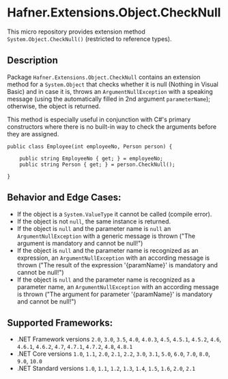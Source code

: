 # Hafner.Extensions.Object.CheckNull

This micro repository provides extension method `System.Object.CheckNull()` (restricted to reference types).

## Description

Package `Hafner.Extensions.Object.CheckNull` contains an extension method for a `System.Object` that checks whether it is null (Nothing in Visual Basic)
and in case it is, throws an `ArgumentNullException` with a speaking message (using the automatically filled in 2nd argument `parameterName`); 
otherwise, the object is returned.

This method is especially useful in conjunction with C#'s primary constructors where there is no built-in way to check the arguments before they are assigned.

```
public class Employee(int employeeNo, Person person) {

    public string EmployeeNo { get; } = employeeNo;
    public string Person { get; } = person.CheckNull();

}
```

## Behavior and Edge Cases:

 - If the object is a `System.ValueType` it cannot be called (compile error).
 - If the object is not `null`, the same instance is returned.
 - If the object is `null` and the parameter name is `null` an `ArgumentNullException` with a generic message is thrown ("The argument is mandatory and cannot be null!")
 - If the object is `null` and the parameter name is recognized as an expression, an `ArgumentNullException` with an according message is thrown ("The result of the expression '\{paramName}' is mandatory and cannot be null!")
 - If the object is `null` and the parameter name is recognized as a parameter name, an `ArgumentNullException` with an according message is thrown ("The argument for parameter '\{paramName}' is mandatory and cannot be null!")

## Supported Frameworks:

 - .NET Framework versions `2.0`, `3.0`, `3.5`, `4.0`, `4.0.3`, `4.5`, `4.5.1`, `4.5.2`, `4.6`, `4.6.1`, `4.6.2`, `4.7`, `4.7.1`, `4.7.2`, `4.8`, `4.8.1`
 - .NET Core versions `1.0`, `1.1`, `2.0`, `2.1`, `2.2`, `3.0`, `3.1`, `5.0`, `6.0`, `7.0`, `8.0`, `9.0`, `10.0`
 - .NET Standard versions `1.0`, `1.1`, `1.2`, `1.3`, `1.4`, `1.5`, `1.6`, `2.0`, `2.1`
